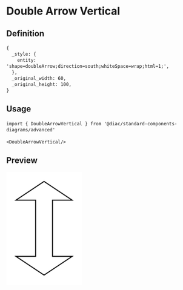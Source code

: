 # Double Arrow Vertical

## Definition

```
{
  _style: { 
    entity: 'shape=doubleArrow;direction=south;whiteSpace=wrap;html=1;',
  },
  _original_width: 60,
  _original_height: 100,
}
```

## Usage

```
import { DoubleArrowVertical } from '@diac/standard-components-diagrams/advanced'

<DoubleArrowVertical/>
```

## Preview

<img src="./double-arrow-vertical.png" width="200"/>
